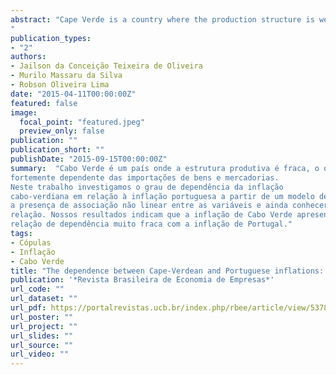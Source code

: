 ```yaml
---
abstract: "Cape Verde is a country where the production structure is weak, which makes it heavily dependent on imports of goods and commodities especially food and fuel represent two thirds of the national needs. This study aims to determine the degree of dependence between Cape Verdean and Portuguese inflation. Copula methodology will be adopted by not making any assumptions about the distribution of variables, and by being able to capture the presence of non-linear association between the variables and also know the format of this relationship. This paper estimates a series of parametric copulas in order to find out which of them can best represent the dependency relationship between the variables in question. Made use of measures of dependence Spearman's Rho and Kendall’s Tau and the results indicate that inflation in Cape Verde has a very weak dependence relationship with the Portugal inflation.
"
publication_types:
- "2"
authors:
- Jailson da Conceição Teixeira de Oliveira
- Murilo Massaru da Silva
- Robson Oliveira Lima
date: "2015-04-11T00:00:00Z"
featured: false
image:
  focal_point: "featured.jpeg"
  preview_only: false
publication: ""
publication_short: ""
publishDate: "2015-09-15T00:00:00Z"
summary:  "Cabo Verde é um país onde a estrutura produtiva é fraca, o que lhe torna
fortemente dependente das importações de bens e mercadorias.
Neste trabalho investigamos o grau de dependência da inflação
cabo-verdiana em relação à inflação portuguesa a partir de um modelo de cópulas. A grande vantagem do uso dessa metodologia é a não necessidade de fazer suposição a respeito da distribuição das variáveis, e por ser capaz de captar
a presença de associação não linear entre as variáveis e ainda conhecer o formato desta
relação. Nossos resultados indicam que a inflação de Cabo Verde apresenta uma
relação de dependência muito fraca com a inflação de Portugal."
tags:
- Cópulas
- Inflação
- Cabo Verde
title: "The dependence between Cape-Verdean and Portuguese inflations: A copula approach"
publication: '*Revista Brasileira de Economia de Empresas*'
url_code: ""
url_dataset: ""
url_pdf: https://portalrevistas.ucb.br/index.php/rbee/article/view/5378/3834
url_poster: ""
url_project: ""
url_slides: ""
url_source: ""
url_video: ""
---
```


